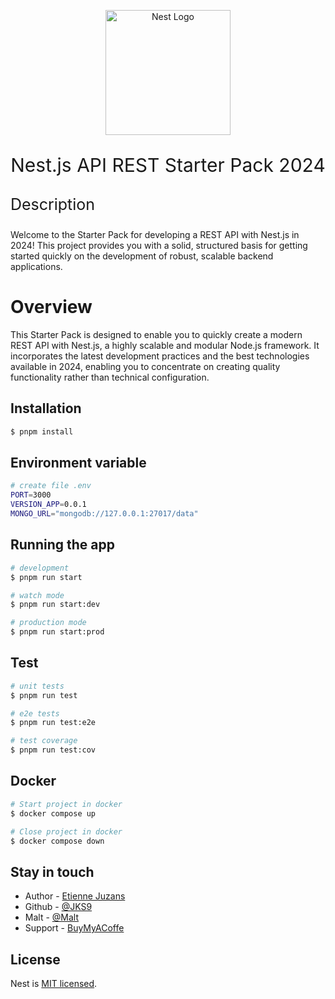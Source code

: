 <p align="center">
  <a href="http://nestjs.com/" target="blank"><img src="https://nestjs.com/img/logo-small.svg" width="200" alt="Nest Logo" /></a>
</p>
<p align="center">
  <p align="center" style="font-size: 30px;">Nest.js API REST Starter Pack 2024</p>
</p>

<p align="left" style="font-size: 25px;">Description</p>
<p>Welcome to the Starter Pack for developing a REST API with Nest.js in 2024! This project provides you with a solid, structured basis for getting started quickly on the development of robust, scalable backend applications.</p>

<h1>Overview</h1>
<p>This Starter Pack is designed to enable you to quickly create a modern REST API with Nest.js, a highly scalable and modular Node.js framework. It incorporates the latest development practices and the best technologies available in 2024, enabling you to concentrate on creating quality functionality rather than technical configuration.</p>

## Installation

```bash
$ pnpm install
```

## Environment variable

```bash
# create file .env
PORT=3000
VERSION_APP=0.0.1
MONGO_URL="mongodb://127.0.0.1:27017/data"
```

## Running the app

```bash
# development
$ pnpm run start

# watch mode
$ pnpm run start:dev

# production mode
$ pnpm run start:prod
```

## Test

```bash
# unit tests
$ pnpm run test

# e2e tests
$ pnpm run test:e2e

# test coverage
$ pnpm run test:cov
```

## Docker

```bash
# Start project in docker
$ docker compose up

# Close project in docker
$ docker compose down
```

## Stay in touch

- Author - [Etienne Juzans](https://www.etiennejuz.com/)
- Github - [@JKS9](https://github.com/JKS9)
- Malt - [@Malt](https://www.malt.fr/profile/etiennejuzans)
- Support - [BuyMyACoffe](https://www.buymeacoffee.com/jks)

## License

Nest is [MIT licensed](LICENSE).
